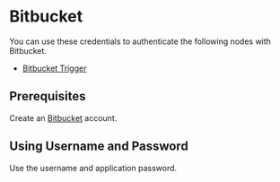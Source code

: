 # Bitbucket

You can use these credentials to authenticate the following nodes with Bitbucket.

- [Bitbucket Trigger](/integrations/builtin/trigger-nodes/n8n-nodes-base.bitbucketTrigger/)


## Prerequisites

Create an [Bitbucket](https://www.Bitbucket.com/) account.

## Using Username and Password

Use the username and application password.
